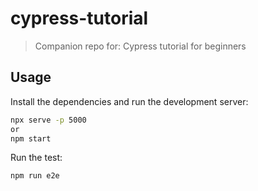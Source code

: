 # cypress-tutorial
> Companion repo for: Cypress tutorial for beginners

## Usage

Install the dependencies and run the development server:

```bash
npx serve -p 5000
or
npm start
```

Run the test:

```bash
npm run e2e
```